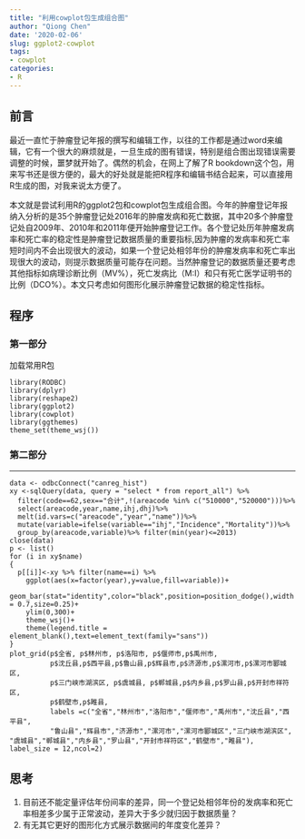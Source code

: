 ```yaml
---
title: "利用cowplot包生成组合图"
author: "Qiong Chen"
date: '2020-02-06'
slug: ggplot2-cowplot
tags:
- cowplot
categories:
- R
---
```


## 前言

最近一直忙于肿瘤登记年报的撰写和编辑工作，以往的工作都是通过word来编辑，它有一个很大的麻烦就是，一旦生成的图有错误，特别是组合图出现错误需要调整的时候，噩梦就开始了。偶然的机会，在网上了解了R bookdown这个包，用来写书还是很方便的，最大的好处就是能把R程序和编辑书结合起来，可以直接用R生成的图，对我来说太方便了。

本文就是尝试利用R的ggplot2包和cowplot包生成组合图。今年的肿瘤登记年报纳入分析的是35个肿瘤登记处2016年的肿瘤发病和死亡数据，其中20多个肿瘤登记处自2009年、2010年和2011年便开始肿瘤登记工作。各个登记处历年肿瘤发病率和死亡率的稳定性是肿瘤登记数据质量的重要指标,因为肿瘤的发病率和死亡率短时间内不会出现很大的波动，如果一个登记处相邻年份的肿瘤发病率和死亡率出现很大的波动，则提示数据质量可能存在问题。当然肿瘤登记的数据质量还要考虑其他指标如病理诊断比例（MV%），死亡发病比（M:I）和只有死亡医学证明书的比例（DCO%）。本文只考虑如何图形化展示肿瘤登记数据的稳定性指标。

## 程序

### 第一部分
加载常用R包
```
library(RODBC)
library(dplyr)
library(reshape2)
library(ggplot2)
library(cowplot)
library(ggthemes)
theme_set(theme_wsj())
```

### 第二部分

---

```
data <- odbcConnect("canreg_hist") 
xy <-sqlQuery(data, query = "select * from report_all") %>%
  filter(code==62,sex=="合计",!(areacode %in% c("510000","520000")))%>%
  select(areacode,year,name,ihj,dhj)%>%
  melt(id.vars=c("areacode","year","name"))%>%
  mutate(variable=ifelse(variable=="ihj","Incidence","Mortality"))%>%
  group_by(areacode,variable)%>% filter(min(year)<=2013)
close(data)
p <- list()
for (i in xy$name)
{
  p[[i]]<-xy %>% filter(name==i) %>%
    ggplot(aes(x=factor(year),y=value,fill=variable))+
    geom_bar(stat="identity",color="black",position=position_dodge(),width = 0.7,size=0.25)+
    ylim(0,300)+
    theme_wsj()+
    theme(legend.title = element_blank(),text=element_text(family="sans"))
}
plot_grid(p$全省, p$林州市, p$洛阳市, p$偃师市,p$禹州市,
          p$沈丘县,p$西平县,p$鲁山县,p$辉县市,p$济源市,p$漯河市,p$漯河市郾城区,
          p$三门峡市湖滨区, p$虞城县, p$郸城县,p$内乡县,p$罗山县,p$开封市祥符区,
          p$鹤壁市,p$睢县,
          labels =c("全省","林州市","洛阳市","偃师市","禹州市","沈丘县","西平县",
          "鲁山县","辉县市","济源市","漯河市","漯河市郾城区","三门峡市湖滨区",
"虞城县","郸城县","内乡县","罗山县","开封市祥符区","鹤壁市","睢县"), 
label_size = 12,ncol=2)

```

## 思考

1. 目前还不能定量评估年份间率的差异，同一个登记处相邻年份的发病率和死亡率相差多少属于正常波动，差异大于多少就归因于数据质量？
2. 有无其它更好的图形化方式展示数据间的年度变化差异？